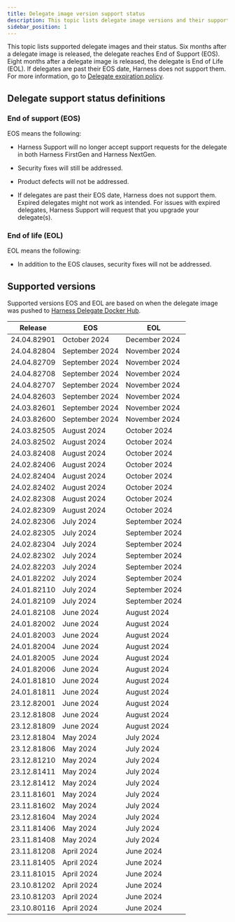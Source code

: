 ```yaml
---
title: Delegate image version support status
description: This topic lists delegate image versions and their support status.
sidebar_position: 1
---
```


This topic lists supported delegate images and their status. Six months after a delegate image is released, the delegate reaches End of Support (EOS). Eight months after a delegate image is released, the delegate is End of Life (EOL). If delegates are past their EOS date, Harness does not support them. For more information, go to [Delegate expiration policy](/docs/platform/delegates/install-delegates/delegate-upgrades-and-expiration#delegate-expiration-policy).

## Delegate support status definitions

### End of support (EOS)

EOS means the following:

- Harness Support will no longer accept support requests for the delegate in both Harness FirstGen and Harness NextGen.

- Security fixes will still be addressed.

- Product defects will not be addressed.

- If delegates are past their EOS date, Harness does not support them. Expired delegates might not work as intended. For issues with expired delegates, Harness Support will request that you upgrade your delegate(s).

### End of life (EOL)

EOL means the following:

- In addition to the EOS clauses, security fixes will not be addressed.

## Supported versions

Supported versions EOS and EOL are based on when the delegate image was pushed to [Harness Delegate Docker Hub](https://hub.docker.com/r/harness/delegate/tags).

| Release | EOS | EOL |
| --- | --- | --- |
| 24.04.82901 | October 2024 | December 2024 |
| 24.04.82804 | September 2024 | November 2024 |
| 24.04.82709 | September 2024 | November 2024 |
| 24.04.82708 | September 2024 | November 2024 |
| 24.04.82707 | September 2024 | November 2024 |
| 24.04.82603 | September 2024 | November 2024 |
| 24.03.82601 | September 2024 | November 2024 |
| 24.03.82600 | September 2024 | November 2024 |
| 24.03.82505 | August 2024 | October 2024 |
| 24.03.82502 | August 2024 | October 2024 |
| 24.03.82408 | August 2024 | October 2024 |
| 24.02.82406 | August 2024 | October 2024 |
| 24.02.82404 | August 2024 | October 2024 |
| 24.02.82402 | August 2024 | October 2024 |
| 24.02.82308 | August 2024 | October 2024 |
| 24.02.82309 | August 2024 | October 2024 |
| 24.02.82306 | July 2024 | September 2024 |
| 24.02.82305 | July 2024 | September 2024 |
| 24.02.82304 | July 2024 | September 2024 |
| 24.02.82302 | July 2024 | September 2024 |
| 24.02.82203 | July 2024 | September 2024 |
| 24.01.82202 | July 2024 | September 2024 |
| 24.01.82110 | July 2024 | September 2024 |
| 24.01.82109 | July 2024 | September 2024 |
| 24.01.82108 | June 2024 | August 2024 |
| 24.01.82002 | June 2024 | August 2024 |
| 24.01.82003 | June 2024 | August 2024 |
| 24.01.82004 | June 2024 | August 2024 |
| 24.01.82005 | June 2024 | August 2024 |
| 24.01.82006 | June 2024 | August 2024 |
| 24.01.81810 | June 2024 | August 2024 |
| 24.01.81811 | June 2024 | August 2024 |
| 23.12.82001 | June 2024 | August 2024 |
| 23.12.81808 | June 2024 | August 2024 |
| 23.12.81809 | June 2024 | August 2024 |
| 23.12.81804 | May 2024 | July 2024 |
| 23.12.81806 | May 2024 | July 2024 |
| 23.12.81210 | May 2024 | July 2024 |
| 23.12.81411 | May 2024 | July 2024 |
| 23.12.81412 | May 2024 | July 2024 |
| 23.11.81601 | May 2024 | July 2024 |
| 23.11.81602 | May 2024 | July 2024 |
| 23.12.81604 | May 2024 | July 2024 |
| 23.11.81406 | May 2024 | July 2024 |
| 23.11.81408 | May 2024 | July 2024 |
| 23.11.81208 | April 2024 | June 2024 |
| 23.11.81405 | April 2024 | June 2024 |
| 23.11.81015 | April 2024 | June 2024 |
| 23.10.81202 | April 2024 | June 2024 |
| 23.10.81203 | April 2024 | June 2024 |
| 23.10.80116 | April 2024 | June 2024 |

